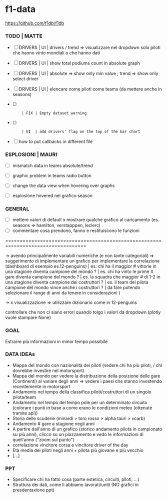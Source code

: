 # f1-data
https://github.com/f1db/f1db


### TODO | MATTE
- [ ] DRIVERS | UI  | drivers / trend => visualizzare nel dropdown solo piloti che hanno vinto mondiali o che hanno dati
- [ ] DRIVERS | UI  | show total podiums count in absolute graph
- [ ] DRIVERS | UI  | absolute => show only min value ; trend => show only select driver
- [ ] DRIVERS | UI  | elencare nome piloti come teams (da mettere anche in seasons)

- [ ]         | FIX | Empty dataset warning
- [ ]         | UI  | add drivers' flag on the top of the bar chart

- [ ] how to put callbacks in different file


### ESPLOSIONI | MAURI
- [ ] mismatch data in teams absolute/trend
- [ ] graphic problem in teams radio button
- [ ] change the data view when hovering over graphs
- [ ] esplosione hovered nel grafico season


### GENERAL
- [ ] mettere valori di default x mostrare qualche grafico al caricamento (es. seasons => hamilton, verstapppen, leclerc)
- [ ] commentare cosa prendono, fanno e restituiscono le funzioni

==================================================================================

-> avendo principalmente variabili numeriche (e non tante categoriali)
  => suggerimento di implementare un grafico per implementare la correlazione (dashboard di esempio es.12-penguins) 
    | es. chi ha il maggior # vittorie in una stagione diventa campione del mondo ?
    | es. chi ha vinto le prime X gare diventa campione del mondo ?
    | es. la squadra che maggior # di 1-2 in una stagione diventa campione dei costruttori ?
    | es. il team del pilota campione del mondo vince anche i costruttori ?
    ( da fare potendo selezionare il range di anni da tenere in considerazioni )

-> x visualizzazione => utilizzare dizionario come in 12-penguins

controllare che non ci siano errori quando tolgo i valori da dropdown (plotly vuole stampare None)

### GOAL
Estrarre più informazioni in minor tempo possibile 

### DATA IDEAs
- Mappa del mondo con nazionalità dei piloti (vedere chi ha più piloti, / chi dovrebbe investire nel motorsport)
- Mappa del mondo per vedere la distribuzione della posizione delle gare (Continenti) al variare degli anni => vedere i paesi che stanno investendo recentemente in motorsport
- Andamento nel tempo della classifica piloti/costruttori di un singolo pilota/team
- Andamento nel tempo del tempo pole per un determinato circuito (colorare i punti in base a come erano le condizioni meteo (ottenute tramite api))
- Storia delle scuderie (minardi > toro rosso > alpha tauri > vcarb)
- Andamento # gare a stagione negli anni
- A partire dall'anno di un grafico (storico andamento pilota in campionato su più anni), clicco su un piazzamento e vedo le informazioni di quell'anno ("zoom sul punto")
- correlazione vincitore corsa e vincitore driver of the day 
- Età media dei piloti negli anni + pilota più giovane e più vecchio 
- [...]

### PPT
- Specificare chi ha fatto cosa (parte estetica, circuiti, piloti, ...)
- Struttura dei dati, come li abbiamo lavorati/uniti (NO grafici in presdentaxione ppt)
